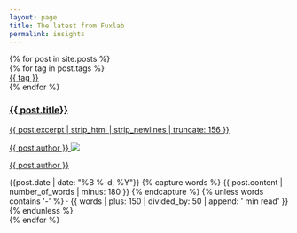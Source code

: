 ```yaml
---
layout: page
title: The latest from Fuxlab
permalink: insights
---
```

<!-- This example requires Tailwind CSS v2.0+ -->
<div class="not-prose mt-16">
  <div class="grid gap-16 lg:grid-cols-2 lg:gap-x-5 lg:gap-y-12">
    {% for post in site.posts %}
    <div>
      <div class="mb-5">
        {% for tag in post.tags %}
        <a href="{{site.baseurl}}{{ post.url }}" class="inline-block">
          <div class="font-sans inline-flex items-center px-2.5 py-0.5 rounded-full text-xs font-medium bg-indigo-100 text-indigo-800">
            <a class="!no-underline" href="/portfolio/tag#de">{{ tag }}</a>
          </div>
        </a>
        {% endfor %}
      </div>
      <a href="{{site.baseurl}}{{ post.url }}" class="block no-underline m-0 p-0">
        <h3 class="text-xl font-semibold text-gray-900">
          {{ post.title}}
        </h3>
        <p class="mt-3 text-base text-gray-500 no-underline">
          {{ post.excerpt | strip_html | strip_newlines | truncate: 156 }}
        </p>
      </a>
      <div class="mt-6 flex items-center">
        <div class="flex-shrink-0">
          <a href="{{site.baseurl}}{{ post.url }}">
            <span class="sr-only">
              {{ post.author }}
            </span>
            <img class="h-6 w-6 rounded-full object-cover mx-auto" src="{{site.baseurl}}/assets/img/{{site.author-image}}" />
          </a>
        </div>
        <div class="ml-3">
          <p class="text-sm font-medium text-gray-900">
            <a href="{{site.baseurl}}{{ post.url }}">
            {{ post.author }}
            </a>
          </p>
          <div class="flex space-x-1 text-sm text-gray-500">
            <time datetime="2020-03-16"> {{post.date | date: "%B %-d, %Y"}} </time>
            <span>
            {% capture words %}
              {{ post.content | number_of_words | minus: 180 }}
            {% endcapture %}
            {% unless words contains '-' %}
              <span aria-hidden="true"> &middot; </span>
              {{ words | plus: 150 | divided_by: 50 | append: ' min read' }}
            {% endunless %}
            </span>
          </div>
        </div>
      </div>
    </div>
    {% endfor %}
  </div>
</div>
